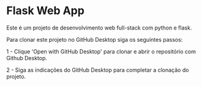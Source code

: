 # Flask Web App 
Este é um projeto de desenvolvimento web full-stack com python e flask.

Para clonar este projeto no GitHub Desktop siga os seguintes passos:

1 - Clique 'Open with GitHub Desktop' para clonar e abrir o repositório com Github Desktop.

2 - Siga as indicações do GitHub Desktop para completar a clonação do projeto.

